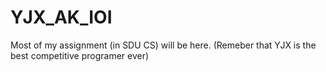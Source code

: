 # YJX_AK_IOI
Most of my assignment (in SDU CS) will be here. (Remeber that YJX is the best competitive programer ever)

